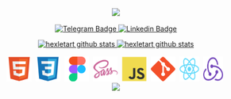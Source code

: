 <div align="center">
    <img src="https://capsule-render.vercel.app/api?type=waving&color=0:3884FF,90:0032A8&height=190&section=header&text=Artem%20Pelikh&desc=frontend%20developer&animation=fadeIn&fontColor=fff&fontSize=52&fontAlign=76&fontAlignY=40&descSize=16&descAlign=82.5&descAlignY=16"/>
</div>

<p align="center"><a href="https://t.me/My_profile_Art" target="_blank">
    <img src="https://img.shields.io/badge/-telegram-0088cc?style=for-the-badge&logo=telegram&logoColor=white" alt="Telegram Badge">
  </a>
  <a href="https://www.linkedin.com/in/hexletart" target="_blank">
    <img src="https://img.shields.io/badge/LinkedIn-0077B5?style=for-the-badge&logo=linkedin&logoColor=white" alt="Linkedin Badge">
  </a></p>

<div align="center">
    <a href="https://github.com/hexletart?tab=repositories" target="_blank">
        <img src="https://github-readme-stats.vercel.app/api?username=hexletart&show_icons=true&count_private=true&hide_border=true&title_color=494&text_color=888&icon_color=494&bg_color=0000"
             title="hexletart github repositories" 
             alt="hexletart github stats"
             width="49%"/>
    </a>
    <a href="https://github.com/hexletart?tab=repositories" target="_blank">
        <img src="https://github-readme-stats.vercel.app/api/top-langs/?username=hexletart&&layout=compact&hide_border=true&title_color=494&text_color=888&bg_color=0000"
             title="hexletart github repositories"
             alt="hexletart github stats"
             width="31%"/>
    </a>
</div>

<br/>

<div align="center">
    <a href="https://en.wikipedia.org/wiki/HTML" target="_blank">
        <img src="https://github.com/devicons/devicon/blob/master/icons/html5/html5-original.svg"
             title="HTML5" alt="HTML"
             width="50" height="50"/></a>&nbsp;
    <a href="https://en.wikipedia.org/wiki/CSS" target="_blank">
        <img src="https://github.com/devicons/devicon/blob/master/icons/css3/css3-original.svg"
             title="CSS3" alt="CSS"
             width="50" height="50"/></a>&nbsp;
    <a href="https://www.figma.com/" target="_blank">
        <img src="https://github.com/devicons/devicon/blob/master/icons/figma/figma-original.svg"
             title="Figma" alt="Figma"
             width="50" height="50"/></a>&nbsp;
    <a href="https://sass-lang.com/" target="_blank">
        <img src="https://github.com/devicons/devicon/blob/master/icons/sass/sass-original.svg"
             title="SASS" alt="SASS"
             width="50" height="50"/></a>&nbsp;         
    <a href="https://en.wikipedia.org/wiki/JavaScript" target="_blank">
        <img src="https://github.com/devicons/devicon/blob/master/icons/javascript/javascript-original.svg"
             title="JavaScript" alt="JavaScript"
             width="50" height="50"/></a>&nbsp;
    <a href="https://git-scm.com/" target="_blank">
        <img src="https://github.com/devicons/devicon/blob/master/icons/git/git-original.svg"
             title="Git" alt="Git"
             width="50" height="50"/></a>&nbsp;
    <a href="https://reactjs.org/" target="_blank">
        <img src="https://github.com/devicons/devicon/blob/master/icons/react/react-original.svg"
             title="React" alt="React"
             width="40" height="50"/></a>&nbsp;
    <a href="https://redux.js.org/" target="_blank">
        <img src="https://github.com/devicons/devicon/blob/master/icons/redux/redux-original.svg"
             title="Redux" alt="Redux "
             width="40" height="50"/></a>&nbsp;
</div>

<div align="center">
    <a href=mailto:hexletart@gmail.com>
    <img src="https://capsule-render.vercel.app/api?type=waving&color=0:3884FF,90:0032A8&height=120&section=footer&text=looking%20for%20a%20job&animation=fadeIn&fontColor=fff&fontSize=14&fontAlign=50&fontAlignY=80&descSize=20&descAlign=84&descAlignY=43"/>
    </a>
</div>

